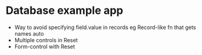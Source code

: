 Database example app
====================


- Way to avoid specifying field.value in records eg Record-like fn that gets names auto
- Multiple controls in Reset
- Form-control with Reset